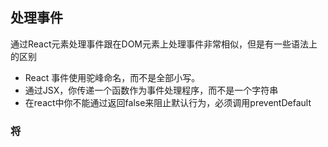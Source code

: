 ## 处理事件

通过React元素处理事件跟在DOM元素上处理事件非常相似，但是有一些语法上的区别

* React 事件使用驼峰命名，而不是全部小写。
* 通过JSX，你传递一个函数作为事件处理程序，而不是一个字符串
* 在react中你不能通过返回false来阻止默认行为，必须调用preventDefault

### 将

```


```